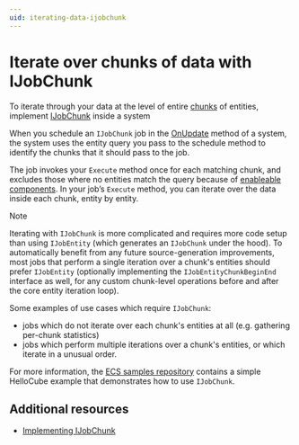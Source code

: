 ```yaml
---
uid: iterating-data-ijobchunk
---
```


# Iterate over chunks of data with IJobChunk

To iterate through your data at the level of entire [chunks](concepts-archetypes.md#archetype-chunks) of entities, implement [IJobChunk](xref:Unity.Entities.IJobChunk) inside a system  

When you schedule an `IJobChunk` job in the [OnUpdate](xref:Unity.Entities.SystemBase.OnUpdate*) method of a system, the system uses the entity query you pass to the schedule method to identify the chunks that it should pass to the job.

The job invokes your `Execute` method once for each matching chunk, and excludes those where no entities match the query because of [enableable components](components-enableable.md). In your job’s `Execute` method, you can iterate over the data inside each chunk, entity by entity. 

> [!NOTE]
> Iterating with `IJobChunk` is more complicated and requires more code setup than using `IJobEntity` (which generates an `IJobChunk` under the hood). To automatically benefit from any future source-generation improvements, most jobs that perform a single iteration over a chunk's entities should prefer `IJobEntity` (optionally implementing the `IJobEntityChunkBeginEnd` interface as well, for any custom chunk-level operations before and after the core entity iteration loop).
> 
> Some examples of use cases which require `IJobChunk`:
> - jobs which do not iterate over each chunk's entities at all (e.g. gathering per-chunk statistics)
> - jobs which perform multiple iterations over a chunk's entities, or which iterate in a unusual order.

For more information, the [ECS samples repository](https://github.com/Unity-Technologies/EntityComponentSystemSamples) contains a simple HelloCube example that demonstrates how to use `IJobChunk`.

## Additional resources

* [Implementing IJobChunk](iterating-data-ijobchunk-implement.md)
